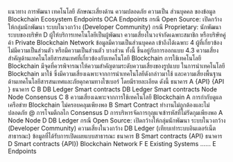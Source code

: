 แนวทาง
การพัฒนา
เทคโนโลยี
ลักษณะเสี่ยงด้าน
ความปลอดภัย
ความเป็น
ส่วนบุคคล
ของข้อมูล
Blockchain Ecosystem
Endpoints
OCA
Endpoints
กรณี Open Source: เปิดกว้างให้กลุ่มนักพัฒนา
ระบบในวงกว้าง (Developer Community)
กรณี Proprietary: นักพัฒนาระบบของบริษัท
D
ผู้ให้บริการเทคโนโลยีเป็นผู้พัฒนา
ความเสี่ยงในวงจํากัดเฉพาะสมาชิก หรือบริษัทคู่ค้า
Private Blockchain Network
ข้อมูลมีความเป็นส่วนบุคคล เข้าถึงได้เฉพาะ
4
ผู้ที่เกี่ยวข้อง
ไม่มีความเป็นส่วนตัว หรือมีความเป็นส่วนตัว
บางส่วน ทั้งนี้ ขึ้นอยู่กับการออกแบบ
4.3 ความเสี่ยงสำคัญด้านเทคโนโลยีสารสนเทศที่เกี่ยวข้องกับเทคโนโลยี Blockchain
การใช้เทคโนโลยี Blockchain มีจุดที่ควรพิจารณาให้ความสำคัญตามระดับความเสี่ยงของรูปแบบ
ในการนําเทคโนโลยี Blockchain มาใช้ ซึ่งมีความเสี่ยงเฉพาะจากการนําเทคโนโลยีดังกล่าวมาใช้
และความเสี่ยงพื้นฐานด้านเทคโนโลยีสารสนเทศและภัยคุกคามทางไซเบอร์ โดยมีรายละเอียด ดังนี้
ธนาคาร A
{API}
{API }
ธนาคาร C
B
DB
Ledger
Smart contracts
DB
Ledger
Smart contracts
Node
Node
Consensus
C
8
ความเสี่ยงเฉพาะจากการใช้เทคโนโลยี Blockchain
A การกำกับดูแลเครือข่าย Blockchain ไม่ครอบคลุมเพียงพอ
B Smart Contract ทำงานไม่ถูกต้องและไม่ปลอดภัย
@ การโจมตีกลไก Consensus
D การบริหารจัดการกุญแจเข้ารหัสที่ไม่รัดกุมเพียงพอ
A
Node
Node
D
DB
Ledger
กรณี Open Source: เปิดกว้างให้กลุ่มนักพัฒนา
ระบบในวงกว้าง (Developer Community)
ความเสี่ยงในวงกว้าง
DB
Ledger
(เทียบเท่าระบบอินเตอร์เน็ตสาธารณะ)
ข้อมูลที่ได้รับการเปิดเผยแบบสาธารณะ
ธนาคาร B
Smart contracts
{API}
ธนาคาร D
Smart contracts
{API})
Blockchain Network
F
E
Existing
Systems
......
E
Endpoints
